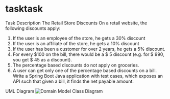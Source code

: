 # tasktask

Task Description
The Retail Store Discounts
On a retail website, the following discounts apply:
1. If the user is an employee of the store, he gets a 30% discount
2. If the user is an affiliate of the store, he gets a 10% discount
3. If the user has been a customer for over 2 years, he gets a 5% discount.
4. For every $100 on the bill, there would be a $ 5 discount (e.g. for $ 990, you get $ 45
as a discount).
5. The percentage based discounts do not apply on groceries.
6. A user can get only one of the percentage based discounts on a bill.
Write a Spring Boot Java application with test cases, which exposes an API such that given a
bill, it finds the net payable amount.

UML Diagram
![Domain Model Class Diagram](https://user-images.githubusercontent.com/19343791/126443731-c2986d84-889c-481f-a244-95156cf6d4bc.png)

